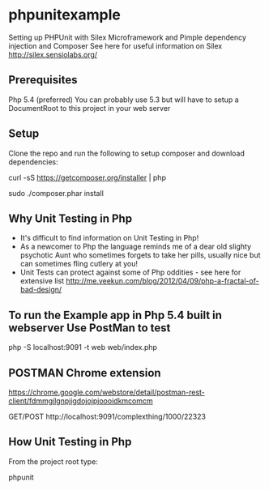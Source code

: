 phpunitexample
==============

Setting up PHPUnit with Silex Microframework and Pimple dependency injection and Composer
See here for useful information on Silex http://silex.sensiolabs.org/

## Prerequisites
Php 5.4 (preferred) You can probably use 5.3 but will have to setup a DocumentRoot to this project in your web server

## Setup

Clone the repo and run the following to setup composer and download dependencies:

curl -sS https://getcomposer.org/installer | php

sudo ./composer.phar install

## Why Unit Testing in Php

* It's difficult to find information on Unit Testing in Php!
* As a newcomer to Php the language reminds me of a dear old slighty psychotic Aunt who sometimes forgets to take her pills, usually nice but can sometimes fling cutlery at you!
* Unit Tests can protect against some of Php oddities - see here for extensive list http://me.veekun.com/blog/2012/04/09/php-a-fractal-of-bad-design/

## To run the Example app in Php 5.4 built in webserver Use PostMan to test

php -S localhost:9091 -t web web/index.php

## POSTMAN Chrome extension 
https://chrome.google.com/webstore/detail/postman-rest-client/fdmmgilgnpjigdojojpjoooidkmcomcm

GET/POST http://localhost:9091/complexthing/1000/22323

## How Unit Testing in Php

From the project root type:

phpunit


